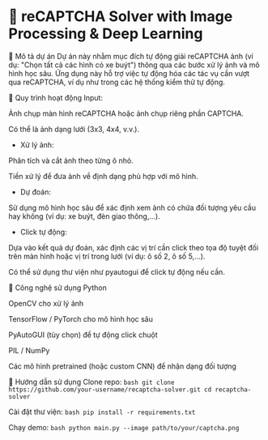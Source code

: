 # 🧠 reCAPTCHA Solver with Image Processing & Deep Learning
📝 Mô tả dự án
Dự án này nhằm mục đích tự động giải reCAPTCHA ảnh (ví dụ: "Chọn tất cả các hình có xe buýt") thông qua các bước xử lý ảnh và mô hình học sâu. Ứng dụng này hỗ trợ việc tự động hóa các tác vụ cần vượt qua reCAPTCHA, ví dụ như trong các hệ thống kiểm thử tự động.

📌 Quy trình hoạt động
Input:

Ảnh chụp màn hình reCAPTCHA hoặc ảnh chụp riêng phần CAPTCHA.

Có thể là ảnh dạng lưới (3x3, 4x4, v.v.).

+ Xử lý ảnh:

Phân tích và cắt ảnh theo từng ô nhỏ.

Tiền xử lý để đưa ảnh về định dạng phù hợp với mô hình.

+ Dự đoán:

Sử dụng mô hình học sâu để xác định xem ảnh có chứa đối tượng yêu cầu hay không (ví dụ: xe buýt, đèn giao thông,...).

+ Click tự động:

Dựa vào kết quả dự đoán, xác định các vị trí cần click theo tọa độ tuyệt đối trên màn hình hoặc vị trí trong lưới (ví dụ: ô số 2, ô số 5,...).

Có thể sử dụng thư viện như pyautogui để click tự động nếu cần.

🧰 Công nghệ sử dụng
Python

OpenCV cho xử lý ảnh

TensorFlow / PyTorch cho mô hình học sâu

PyAutoGUI (tùy chọn) để tự động click chuột

PIL / NumPy

Các mô hình pretrained (hoặc custom CNN) để nhận dạng đối tượng

🚀 Hướng dẫn sử dụng
Clone repo:
```bash git clone https://github.com/your-username/recaptcha-solver.git cd recaptcha-solver ``` 

Cài đặt thư viện:
```bash pip install -r requirements.txt```

Chạy demo:
```bash python main.py --image path/to/your/captcha.png```
